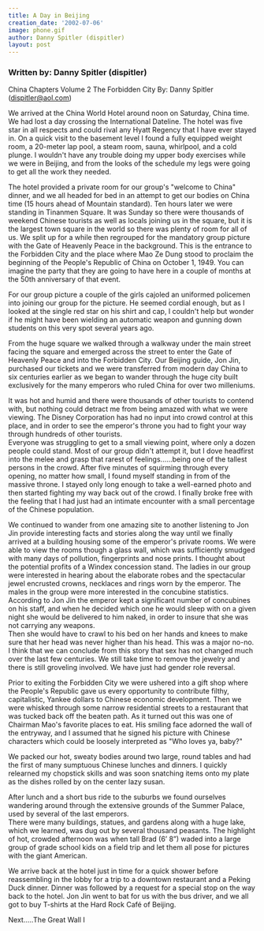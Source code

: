 ```yaml
---
title: A Day in Beijing
creation_date: '2002-07-06'
image: phone.gif
author: Danny Spitler (dispitler)
layout: post
---
```


### Written by: Danny Spitler (dispitler)

China Chapters
Volume 2
The Forbidden City
By: Danny Spitler (dispitler@aol.com)

We arrived at the China World Hotel around noon on 
Saturday, China time.  We had lost a day crossing the 
International Dateline.  The hotel was five star in all 
respects and could rival any Hyatt Regency that I have ever 
stayed in.  On a quick visit to the basement level I found 
a fully equipped weight room, a 20-meter lap pool, a steam 
room, sauna, whirlpool, and a cold plunge.  I wouldn't have 
any trouble doing my upper body exercises while we were in 
Beijing, and from the looks of the schedule my legs were 
going to get all the work they needed.

The hotel provided a private room for our group's "welcome 
to China" dinner, and we all headed for bed in an attempt 
to get our bodies on China time (15 hours ahead of Mountain 
standard). Ten hours later we were standing in Tinanmen 
Square.  It was Sunday so there were thousands of weekend 
Chinese tourists as well as locals joining us in the 
square, but it is the largest town square in the world so 
there was plenty of room for all of us.   We split up for a 
while then regrouped for the mandatory group picture with 
the Gate of Heavenly Peace in the background.  This is the 
entrance to the Forbidden City and the place where Mao Ze 
Dung stood to proclaim the beginning of the People's 
Republic of China on October 1, 1949.  You can imagine the 
party that they are going to have here in a couple of 
months at the 50th anniversary of that event.

For our group picture a couple of the girls cajoled an 
uniformed policemen into joining our group for the 
picture.  He seemed cordial enough, but as I looked at the 
single red star on his shirt and cap, I couldn't help but 
wonder if he might have been wielding an automatic weapon 
and gunning down students on this very spot several years 
ago.

From the huge square we walked through a walkway under the 
main street facing the square and emerged across the street 
to enter the Gate of Heavenly Peace and into the Forbidden 
City.  Our Beijing guide, Jon Jin, purchased our tickets 
and we were transferred from modern day China to six 
centuries earlier as we began to wander through the huge 
city built exclusively for the many emperors who ruled 
China for over two milleniums.

It was hot and humid and there were thousands of other 
tourists to contend with, but nothing could detract me from 
being amazed with what we were viewing.  The Disney 
Corporation has had no input into crowd control at this 
place, and in order to see the emperor's throne you had to 
fight your way through hundreds of other tourists.  
Everyone was struggling to get to a small viewing point, 
where only a dozen people could stand.  Most of our group 
didn't attempt it, but I dove headfirst into the melee and 
grasp that rarest of feelings..….being one of the tallest 
persons in the crowd.  After five minutes of squirming 
through every opening, no matter how small, I found myself 
standing in from of the massive throne.  I stayed only long 
enough to take a well-earned photo and then started 
fighting my way back out of the crowd.  I finally broke 
free with the feeling that I had just had an intimate 
encounter with a small percentage of the Chinese 
population.

We continued to wander from one amazing site to another 
listening to Jon Jin provide interesting facts and stories 
along the way until we finally arrived at a building 
housing some of the emperor's private rooms.  We were able 
to view the rooms though a glass wall, which was 
sufficiently smudged with many days of pollution, 
fingerprints and nose prints.  I thought about the 
potential profits of a Windex concession stand.  The ladies 
in our group were interested in hearing about the elaborate 
robes and the spectacular jewel encrusted crowns, necklaces 
and rings worn by the emperor.  The males in the group were 
more interested in the concubine statistics.  According to 
Jon Jin the emperor kept a significant number of concubines 
on his staff, and when he decided which one he would sleep 
with on a given night she would be delivered to him naked, 
in order to insure that she was not carrying any weapons.  
Then she would have to crawl to his bed on her hands and 
knees to make sure that her head was never higher than his 
head.  This was a major no-no.  I think that we can 
conclude from this story that sex has not changed much over 
the last few centuries.   We still take time to remove the 
jewelry and there is still groveling involved.  We have 
just had gender role reversal.

Prior to exiting the Forbidden City we were ushered into a 
gift shop where the People's Republic gave us every 
opportunity to contribute filthy, capitalistic, Yankee 
dollars to Chinese economic development.   Then we were 
whisked through some narrow residential streets to a 
restaurant that was tucked back off the beaten path.  As it 
turned out this was one of Chairman Mao's favorite places 
to eat.  His smiling face adorned the wall of the entryway, 
and I assumed that he signed his picture with Chinese 
characters which could be loosely interpreted as "Who loves 
ya, baby?"

We packed our hot, sweaty bodies around two large, round 
tables and had the first of many sumptuous Chinese lunches 
and dinners.  I quickly relearned my chopstick skills and 
was soon snatching items onto my plate as the dishes rolled 
by on the center lazy susan.

After lunch and a short bus ride to the suburbs we found 
ourselves wandering around through the extensive grounds of 
the Summer Palace, used by several of the last emperors.  
There were many buildings, statues, and gardens along with 
a huge lake, which we learned, was dug out by several 
thousand peasants.  The highlight of hot, crowded afternoon 
was when tall Brad (6’ 8”)  waded into a large group of 
grade school kids on a field trip and let them all pose for 
pictures with the giant American.

We arrive back at the hotel just in time for a quick shower 
before reassembling in the lobby for a trip to a downtown 
restaurant and a Peking Duck dinner.  Dinner was followed 
by a request for a special stop on the way back to the 
hotel.  Jon Jin went to bat for us with the bus driver, and 
we all got to buy T-shirts at the Hard Rock Café of 
Beijing.

Next…..The Great Wall 
I





